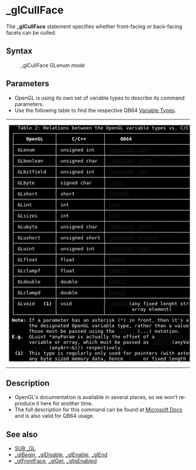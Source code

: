 <style>pre.codeide, pre.outputfixed, .outputcrt0 { background-color: #000 !important; color: #FFF !important; }</style><!DOCTYPE html>
<html class="client-nojs" dir="ltr" lang="en">
<head>
<title>_glCullFace - QB64 Phoenix Edition Wiki</title>
</head>
<body class="mediawiki ltr sitedir-ltr mw-hide-empty-elt ns-0 ns-subject page-GlCullFace rootpage-GlCullFace skin-vector action-view skin-vector-legacy vector-feature-language-in-header-enabled vector-feature-language-in-main-page-header-disabled vector-feature-language-alert-in-sidebar-disabled vector-feature-sticky-header-disabled vector-feature-sticky-header-edit-disabled vector-feature-table-of-contents-disabled vector-feature-visual-enhancement-next-disabled">
<div class="mw-body" id="content" role="main">
<a id="top"></a>
<h1 class="firstHeading mw-first-heading" id="firstHeading">_glCullFace</h1>
<div class="vector-body" id="bodyContent">
<div class="mw-body-content mw-content-ltr" dir="ltr" id="mw-content-text" lang="en"><div class="mw-parser-output"><p>The <b>_glCullFace</b> statement specifies whether front-facing or back-facing facets can be culled.
</p>
<h2><span class="mw-headline" id="Syntax">Syntax</span></h2>
<dl><dd><a class="mw-selflink selflink">_glCullFace</a> GLenum <i>mode</i></dd></dl>
<p>
</p>
<h2><span class="mw-headline" id="Parameters">Parameters</span></h2>
<ul><li>OpenGL is using its own set of variable types to describe its command parameters.</li>
<li>Use the following table to find the respective QB64 <a href="Variable_Types" title="Variable Types">Variable Types</a>.</li></ul>
<table cellpadding="5px" width="100%">
<tbody><tr>
<td><pre class="outputfixed">   Table 2: Relations between the OpenGL variable types vs. C/C++ and QB64.
 ┌──────────────┬────────────────┬──────────────────────────────────────────┐
 │    <b>OpenGL</b>    │     <b>C/C++</b>      │     <b>QB64</b>                                 │
 ├──────────────┼────────────────┼──────────────────────────────────────────┤
 │ GLenum       │ unsigned int   │ <a href="UNSIGNED" title="UNSIGNED">_UNSIGNED</a> <a href="LONG" title="LONG">LONG</a>                           │
 ├──────────────┼────────────────┼──────────────────────────────────────────┤
 │ GLboolean    │ unsigned char  │ <a href="UNSIGNED" title="UNSIGNED">_UNSIGNED</a> <a href="BYTE" title="BYTE">_BYTE</a>                          │
 ├──────────────┼────────────────┼──────────────────────────────────────────┤
 │ GLbitfield   │ unsigned int   │ <a href="UNSIGNED" title="UNSIGNED">_UNSIGNED</a> <a href="LONG" title="LONG">LONG</a>                           │
 ├──────────────┼────────────────┼──────────────────────────────────────────┤
 │ GLbyte       │ signed char    │ <a href="BYTE" title="BYTE">_BYTE</a>                                    │
 ├──────────────┼────────────────┼──────────────────────────────────────────┤
 │ GLshort      │ short          │ <a href="INTEGER" title="INTEGER">INTEGER</a>                                  │
 ├──────────────┼────────────────┼──────────────────────────────────────────┤
 │ GLint        │ int            │ <a href="LONG" title="LONG">LONG</a>                                     │
 ├──────────────┼────────────────┼──────────────────────────────────────────┤
 │ GLsizei      │ int            │ <a href="LONG" title="LONG">LONG</a>                                     │
 ├──────────────┼────────────────┼──────────────────────────────────────────┤
 │ GLubyte      │ unsigned char  │ <a href="UNSIGNED" title="UNSIGNED">_UNSIGNED</a> <a href="BYTE" title="BYTE">_BYTE</a>                          │
 ├──────────────┼────────────────┼──────────────────────────────────────────┤
 │ GLushort     │ unsigned short │ <a href="UNSIGNED" title="UNSIGNED">_UNSIGNED</a> <a href="INTEGER" title="INTEGER">INTEGER</a>                        │
 ├──────────────┼────────────────┼──────────────────────────────────────────┤
 │ GLuint       │ unsigned int   │ <a href="UNSIGNED" title="UNSIGNED">_UNSIGNED</a> <a href="LONG" title="LONG">LONG</a>                           │
 ├──────────────┼────────────────┼──────────────────────────────────────────┤
 │ GLfloat      │ float          │ <a href="SINGLE" title="SINGLE">SINGLE</a>                                   │
 ├──────────────┼────────────────┼──────────────────────────────────────────┤
 │ GLclampf     │ float          │ <a href="SINGLE" title="SINGLE">SINGLE</a>                                   │
 ├──────────────┼────────────────┼──────────────────────────────────────────┤
 │ GLdouble     │ double         │ <a href="DOUBLE" title="DOUBLE">DOUBLE</a>                                   │
 ├──────────────┼────────────────┼──────────────────────────────────────────┤
 │ GLclampd     │ double         │ <a href="DOUBLE" title="DOUBLE">DOUBLE</a>                                   │
 ├──────────────┼────────────────┼──────────────────────────────────────────┤
 │ GLvoid   <b>(1)</b> │ void           │ <a href="OFFSET" title="OFFSET">_OFFSET</a>(any fixed lenght string or <a href="BYTE" title="BYTE">_BYTE</a> │
 │              │                │         array element)                   │
 └──────────────┴────────────────┴──────────────────────────────────────────┘
 <b>Note:</b> If a parameter has an asterisk (*) in front, then it's a pointer to
       the designated OpenGL variable type, rather than a value of that type.
       Those must be passed using the <a href="OFFSET" title="OFFSET">_OFFSET</a>(...) notation.
 <b>E.g.</b>  GLuint *anyParam is actually the offset of a <a href="UNSIGNED" title="UNSIGNED">_UNSIGNED</a> <a href="LONG" title="LONG">LONG</a> (~&amp;)
       variable or array, which must be passed as <a href="OFFSET" title="OFFSET">_OFFSET</a>(anyVar~&amp;) or
       <a href="OFFSET" title="OFFSET">_OFFSET</a>(anyArr~&amp;()) respectively.
  <b>(1)</b>  This type is regularly only used for pointers (with asterisk (*)) to
       any byte sized memory data, hence <a href="BYTE" title="BYTE">_BYTE</a> or fixed length strings.
</pre>
</td></tr></tbody></table>
<p>
</p>
<h2><span class="mw-headline" id="Description">Description</span></h2>
<ul><li>OpenGL's documentation is available in several places, so we won't reproduce it here for another time.</li>
<li>The full description for this command can be found at <a class="external text" href="https://learn.microsoft.com/en-us/windows/win32/opengl/glcullface" rel="nofollow">Microsoft Docs</a> and is also valid for QB64 usage.</li></ul>
<p>
</p>
<h2><span class="mw-headline" id="See_also">See also</span></h2>
<ul><li><a href="GL" title="GL">SUB _GL</a></li>
<li><a href="GlBegin" title="GlBegin">_glBegin</a>, <a href="GlDisable" title="GlDisable">_glDisable</a>, <a href="GlEnable" title="GlEnable">_glEnable</a>, <a href="GlEnd" title="GlEnd">_glEnd</a></li>
<li><a href="GlFrontFace" title="GlFrontFace">_glFrontFace</a>, <a class="external text" href="https://learn.microsoft.com/en-us/windows/win32/opengl/glgetbooleanv--glgetdoublev--glgetfloatv--glgetintegerv" rel="nofollow">_glGet</a>, <a href="GlIsEnabled" title="GlIsEnabled">_glIsEnabled</a></li></ul>
<p>
</p>
<!-- 
NewPP limit report
Cached time: 20240714210610
Cache expiry: 86400
Reduced expiry: false
Complications: [show‐toc]
CPU time usage: 0.031 seconds
Real time usage: 0.046 seconds
Preprocessor visited node count: 27/1000000
Post‐expand include size: 6887/2097152 bytes
Template argument size: 4/2097152 bytes
Highest expansion depth: 3/100
Expensive parser function count: 0/100
Unstrip recursion depth: 0/20
Unstrip post‐expand size: 0/5000000 bytes
-->
<!--
Transclusion expansion time report (%,ms,calls,template)
100.00%   30.350      1 -total
 27.05%    8.209      1 Template:OpenGLTypesPlugin
 17.40%    5.280      1 Template:PageSyntax
 16.45%    4.994      1 Template:Parameter
 10.70%    3.246      1 Template:PageParameters
  9.17%    2.782      1 Template:PageNavigation
  8.43%    2.559      1 Template:PageDescription
  7.86%    2.385      1 Template:FixedEnd
  7.84%    2.378      1 Template:FixedStart
  7.67%    2.329      1 Template:PageSeeAlso
-->
<!-- Saved in parser cache with key qb64pnix_mw19894-mwmb_:pcache:idhash:705-0!canonical and timestamp 20240714210610 and revision id 6834.
 -->
</div>
</div>
</div>
</div>
</body>
</html>